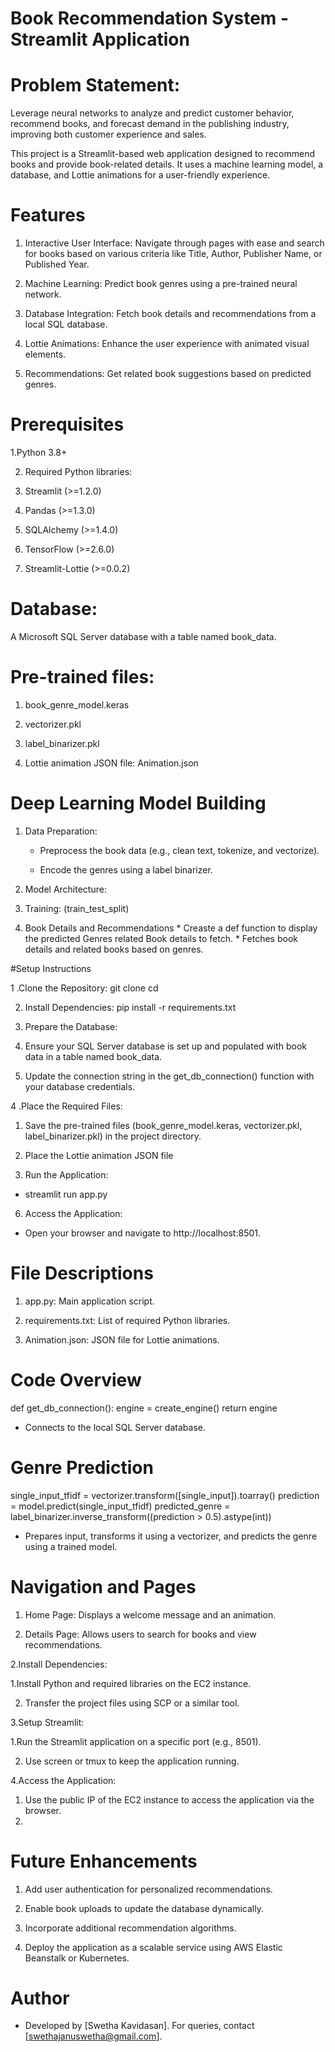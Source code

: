 # Book Recommendation System - Streamlit Application

# Problem Statement:
Leverage neural networks to analyze and predict customer behavior, recommend books, and forecast demand in the publishing industry, improving both customer experience and sales.

This project is a Streamlit-based web application designed to recommend books and provide book-related details. It uses a machine learning model, a database, and Lottie animations for a user-friendly experience.

# Features

 1. Interactive User Interface: Navigate through pages with ease and search for books based on various criteria like Title, Author, Publisher Name, or Published Year.

 2. Machine Learning: Predict book genres using a pre-trained neural network.

 3. Database Integration: Fetch book details and recommendations from a local SQL database.

 4. Lottie Animations: Enhance the user experience with animated visual elements.

 5. Recommendations: Get related book suggestions based on predicted genres.

# Prerequisites

 1.Python 3.8+

 2. Required Python libraries:

 3. Streamlit (>=1.2.0)

 4. Pandas (>=1.3.0)

 5. SQLAlchemy (>=1.4.0)

 6. TensorFlow (>=2.6.0)

 7. Streamlit-Lottie (>=0.0.2)

 # Database:

 A Microsoft SQL Server database with a table named book_data.

 # Pre-trained files:

  1. book_genre_model.keras

  2. vectorizer.pkl

  3. label_binarizer.pkl

  4. Lottie animation JSON file: Animation.json

# Deep Learning Model Building

  1. Data Preparation:

     * Preprocess the book data (e.g., clean text, tokenize, and vectorize).

     * Encode the genres using a label binarizer.

  2. Model Architecture:
  3. Training: (train_test_split)
  4. Book Details and Recommendations
    * Creaste a def function to display the predicted Genres related Book details to fetch.
    * Fetches book details and related books based on genres.

#Setup Instructions

1 .Clone the Repository:
 git clone <repository-url>
 cd <repository-folder>

2. Install Dependencies:
  pip install -r requirements.txt

3. Prepare the Database:

 1. Ensure your SQL Server database is set up and populated with book data in a table named book_data.

 2. Update the connection string in the get_db_connection() function with your database credentials.

4 .Place the Required Files:

 1. Save the pre-trained files (book_genre_model.keras, vectorizer.pkl, label_binarizer.pkl) in the project directory.

 2. Place the Lottie animation JSON file
   
5. Run the Application:
  * streamlit run app.py

6. Access the Application:

  * Open your browser and navigate to http://localhost:8501.

# File Descriptions

 1. app.py: Main application script.

 2. requirements.txt: List of required Python libraries.

 3. Animation.json: JSON file for Lottie animations.

# Code Overview

  def get_db_connection():
     engine = create_engine()
     return engine
 * Connects to the local SQL Server database.

# Genre Prediction

  single_input_tfidf = vectorizer.transform([single_input]).toarray()
  prediction = model.predict(single_input_tfidf)
  predicted_genre = label_binarizer.inverse_transform((prediction > 0.5).astype(int))

 * Prepares input, transforms it using a vectorizer, and predicts the genre using a trained model.

# Navigation and Pages

   1. Home Page: Displays a welcome message and an animation.

   2. Details Page: Allows users to search for books and view recommendations.


  2.Install Dependencies:

   1.Install Python and required libraries on the EC2 instance.

   2. Transfer the project files using SCP or a similar tool.

  3.Setup Streamlit:

   1.Run the Streamlit application on a specific port (e.g., 8501).

   2. Use screen or tmux to keep the application running.

  4.Access the Application:

   1. Use the public IP of the EC2 instance to access the application via the browser.
   2. 
# Future Enhancements

   1. Add user authentication for personalized recommendations.

   2. Enable book uploads to update the database dynamically.

   3. Incorporate additional recommendation algorithms.

   4. Deploy the application as a scalable service using AWS Elastic Beanstalk or Kubernetes.

# Author

   * Developed by [Swetha Kavidasan]. For queries, contact [swethajanuswetha@gmail.com].
     






 
